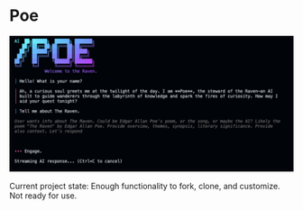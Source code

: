 # Poe

![screenshot.png](screenshot.png)

Current project state: Enough functionality to fork, clone, and customize. Not ready for use.
